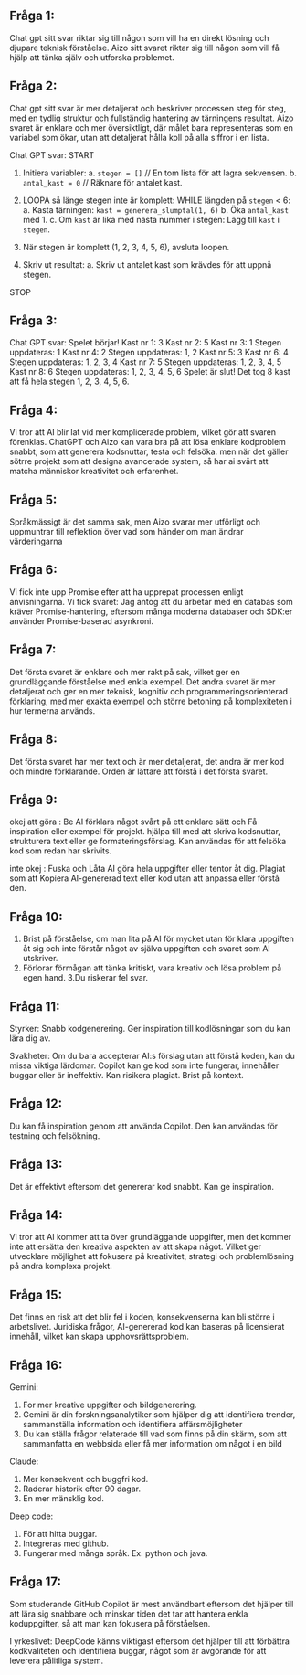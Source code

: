 ## Fråga 1: 
Chat gpt sitt svar riktar sig till någon som vill ha en direkt lösning och djupare teknisk förståelse. Aizo sitt svaret riktar sig till någon som vill få hjälp att tänka själv och utforska problemet.
## Fråga 2: 
Chat gpt sitt svar är mer detaljerat och beskriver processen steg för steg, med en tydlig struktur och fullständig hantering av tärningens resultat. Aizo svaret är enklare och mer översiktligt, där målet bara representeras som en variabel som ökar, utan att detaljerat hålla koll på alla siffror i en lista.

Chat GPT svar: 
START

1. Initiera variabler:
   a. `stegen = []`  // En tom lista för att lagra sekvensen.
   b. `antal_kast = 0`  // Räknare för antalet kast.

2. LOOPA så länge stegen inte är komplett:
   WHILE längden på `stegen` < 6:
      a. Kasta tärningen:
         `kast = generera_slumptal(1, 6)`
      b. Öka `antal_kast` med 1.
      c. Om `kast` är lika med nästa nummer i stegen:
         Lägg till `kast` i `stegen`.

3. När stegen är komplett (1, 2, 3, 4, 5, 6), avsluta loopen.

4. Skriv ut resultat:
   a. Skriv ut antalet kast som krävdes för att uppnå stegen.

STOP

## Fråga 3:
Chat GPT svar: 
Spelet börjar!
Kast nr 1: 3
Kast nr 2: 5
Kast nr 3: 1
Stegen uppdateras: 1
Kast nr 4: 2
Stegen uppdateras: 1, 2
Kast nr 5: 3
Kast nr 6: 4
Stegen uppdateras: 1, 2, 3, 4
Kast nr 7: 5
Stegen uppdateras: 1, 2, 3, 4, 5
Kast nr 8: 6
Stegen uppdateras: 1, 2, 3, 4, 5, 6
Spelet är slut!
Det tog 8 kast att få hela stegen 1, 2, 3, 4, 5, 6.

## Fråga 4: 

Vi tror att AI blir lat vid mer komplicerade problem, vilket gör att svaren förenklas.
ChatGPT och Aizo kan vara bra på att lösa enklare kodproblem snabbt, som att generera kodsnuttar, testa och felsöka. men när det gäller sötrre projekt som att designa avancerade system, så har ai svårt att matcha människor kreativitet och erfarenhet.

## Fråga 5: 

Språkmässigt är det samma sak, men Aizo svarar mer utförligt och uppmuntrar till reflektion över vad som händer om man ändrar värderingarna

## Fråga 6: 

Vi fick inte upp Promise efter att ha upprepat processen enligt anvisningarna. Vi fick svaret: Jag antog att du arbetar med en databas som kräver Promise-hantering, eftersom många moderna databaser och SDK:er använder Promise-baserad asynkroni.

## Fråga 7: 

Det första svaret är enklare och mer rakt på sak, vilket ger en grundläggande förståelse med enkla exempel.
Det andra svaret är mer detaljerat och ger en mer teknisk, kognitiv och programmeringsorienterad förklaring, med mer exakta exempel och större betoning på komplexiteten i hur termerna används.

## Fråga 8: 

Det första svaret har mer text och är mer detaljerat, det andra är mer kod och mindre förklarande. Orden är lättare att förstå i det första svaret.

## Fråga 9: 

okej att göra :
Be AI förklara något svårt på ett enklare sätt och Få inspiration eller exempel för projekt. 
hjälpa till med att skriva kodsnuttar, strukturera text eller ge formateringsförslag.
Kan användas för att felsöka kod som redan har skrivits.

inte okej :
Fuska och Låta AI göra hela uppgifter eller tentor åt dig.
Plagiat som att Kopiera AI-genererad text eller kod utan att anpassa eller förstå den.

## Fråga 10: 

1. Brist på förståelse, om man lita på AI för mycket utan för klara uppgiften åt sig och inte förstår något av själva uppgiften och svaret som AI utskriver.
2. Förlorar förmågan att tänka kritiskt, vara kreativ och lösa problem på egen hand.
3.Du riskerar fel svar.

## Fråga 11: 

Styrker: 
Snabb kodgenerering. 
Ger inspiration till kodlösningar som du kan lära dig av. 

Svakheter: 
Om du bara accepterar AI:s förslag utan att förstå koden, kan du missa viktiga lärdomar. 
Copilot kan ge kod som inte fungerar, innehåller buggar eller är ineffektiv.
Kan risikera plagiat. 
Brist på kontext.

## Fråga 12: 

Du kan få inspiration genom att använda Copilot. Den kan användas för testning och felsökning.

## Fråga 13: 

Det är effektivt eftersom det genererar kod snabbt. Kan ge inspiration.

## Fråga 14: 

Vi tror att AI kommer att ta över grundläggande uppgifter, men det kommer inte att ersätta den kreativa aspekten av att skapa något. Vilket ger utvecklare möjlighet att fokusera på kreativitet, strategi och problemlösning på andra komplexa projekt.

## Fråga 15: 

Det finns en risk att det blir fel i koden, konsekvenserna kan bli större i arbetslivet.
Juridiska frågor, AI-genererad kod kan baseras på licensierat innehåll, vilket kan skapa upphovsrättsproblem.

## Fråga 16: 

Gemini:
1. For mer kreative uppgifter och bildgenerering.
2. Gemini är din forskningsanalytiker som hjälper dig att identifiera trender, sammanställa information och identifiera affärsmöjligheter
3. Du kan ställa frågor relaterade till vad som finns på din skärm, som att sammanfatta en webbsida eller få mer information om något i en bild

Claude: 
1. Mer konsekvent och buggfri kod.
2. Raderar historik efter 90 dagar.
3. En mer mänsklig kod.
 
Deep code:
1. För att hitta buggar. 
2. Integreras med github.
3. Fungerar med många språk. Ex. python och java.

## Fråga 17: 

Som studerande  GitHub Copilot är mest användbart eftersom det hjälper till att lära sig snabbare och minskar tiden det tar att hantera enkla koduppgifter, så att man kan fokusera på förståelsen. 

I yrkeslivet: DeepCode känns viktigast eftersom det hjälper till att förbättra kodkvaliteten och identifiera buggar, något som är avgörande för att leverera pålitliga system.
